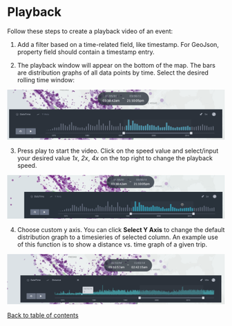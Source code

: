 # Playback

Follow these steps to create a playback video of an event:
1. Add a filter based on a time-related field, like timestamp. For GeoJson, property field should contain a timestamp entry.

2. The playback window will appear on the bottom of the map. The bars are distribution graphs of all data points by time. Select the desired rolling time window:

![select filters](./photos/h-playback-1.png "select filters")

3. Press play to start the video. Click on the  speed value and select/input your desired value _1x_, _2x_, _4x_ on the top right to change the playback speed.

![change speed](./photos/h-playback-2.gif "select filters")

4. Choose custom y axis. You can click __Select Y Axis__ to change the default distribution graph to a timesieries of selected column. An example use of this function is to show a distance vs. time graph of a given trip.

![custome y axis](./photos/h-playback-3.png "select filters")


[Back to table of contents](README.md)
